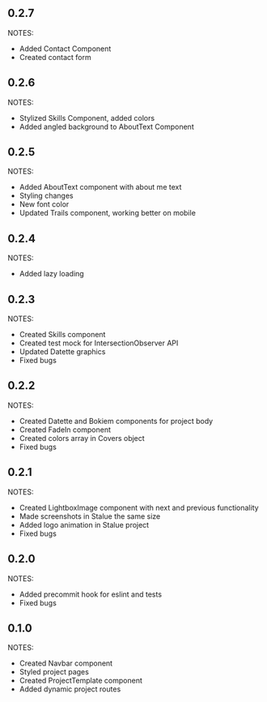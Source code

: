## 0.2.7

NOTES:
* Added Contact Component
* Created contact form 

## 0.2.6

NOTES:
* Stylized Skills Component, added colors
* Added angled background to AboutText Component

## 0.2.5

NOTES:
* Added AboutText component with about me text
* Styling changes
* New font color
* Updated Trails component, working better on mobile

## 0.2.4

NOTES:
* Added lazy loading

## 0.2.3

NOTES:
* Created Skills component
* Created test mock for IntersectionObserver API
* Updated Datette graphics
* Fixed bugs

## 0.2.2

NOTES:
* Created Datette and Bokiem components for project body
* Created FadeIn component
* Created colors array in Covers object
* Fixed bugs

## 0.2.1

NOTES:
* Created LightboxImage component with next and previous functionality
* Made screenshots in Stalue the same size 
* Added logo animation in Stalue project
* Fixed bugs

## 0.2.0

NOTES:
* Added precommit hook for eslint and tests
* Fixed bugs


## 0.1.0

NOTES:
* Created Navbar component
* Styled project pages
* Created ProjectTemplate component
* Added dynamic project routes
